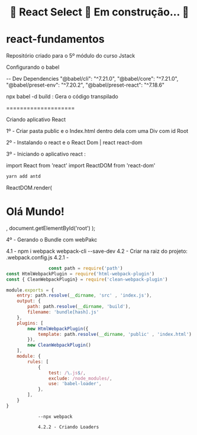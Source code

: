 <h1 align="center"> 
	🚧  React Select 🚀 Em construção...  🚧
</h1>


# react-fundamentos
Repositório criado para o 5º módulo do curso Jstack


Configurando o babel 

-- Dev Dependencies
  "@babel/cli": "^7.21.0",
    "@babel/core": "^7.21.0",
    "@babel/preset-env": "^7.20.2",
    "@babel/preset-react": "^7.18.6"

npx babel -d build : Gera o código transpilado

====================

Criando aplicativo React

1º - Criar pasta public e o Index.html dentro dela com uma Div com id Root

2º - Instalando o react e o React Dom | react react-dom

3º - Iniciando o aplicativo react :

import React from 'react'
import ReactDOM  from 'react-dom'
```bash
yarn add antd
```

ReactDOM.render(
    <h1 id="title">Olá Mundo!</h1>,
    document.getElementById('root')
);

4º -  Gerando o Bundle com webPakc

  4.1 - npm i webpack webpack-cli --save-dev
  4.2 - Criar na raiz do projeto: .webpack.config.js 
        4.2.1 -
```javascript
                const path = require('path')
const HtmlWebpackPlugin = require('html-webpack-plugin')
const { CleanWebpackPlugin} = require('clean-webpack-plugin')

module.exports = {
    entry: path.resolve(__dirname, 'src' , 'index.js'),
    output: {
        path: path.resolve(__dirname, 'build'),
        filename: 'bundle[hash].js'
    },
    plugins: [
        new HtmlWebpackPlugin({
            template: path.resolve(__dirname, 'public' , 'index.html')
        }),
        new CleanWebpackPlugin()
    ],
    module: {
        rules: [
            {
                test: /\.js$/,
                exclude: /node_modules/,
                use: 'babel-loader',
            },
        ],
    }
}
```
                --npx webpack

                4.2.2 - Criando Loaders